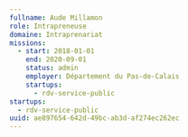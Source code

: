 ```yaml
---
fullname: Aude Millamon
role: Intrapreneuse
domaine: Intraprenariat
missions:
  - start: 2018-01-01
    end: 2020-09-01
    status: admin
    employer: Département du Pas-de-Calais
    startups:
      - rdv-service-public
startups:
  - rdv-service-public
uuid: ae897654-642d-49bc-ab3d-af274ec262ec
---
```

